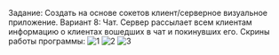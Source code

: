 Задание: Создать на основе сокетов клиент/серверное визуальное приложение.
Вариант 8: Чат. Сервер рассылает всем клиентам информацию о клиентах вошедших в чат и покинувших его.
Скрины работы программы:
![1](https://github.com/user-attachments/assets/93a62e52-49aa-4edb-83a2-9c08d43562e4)
![2](https://github.com/user-attachments/assets/a50c1518-cdd3-42dc-8341-1ba6bfd8d73c)
![3](https://github.com/user-attachments/assets/73a17a95-6ec6-46a3-a980-309fe3dfcf38)
